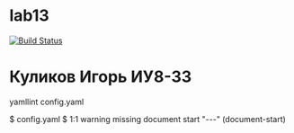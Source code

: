 # lab13

[![Build Status](https://travis-ci.org/Goganych/lab13.svg?branch=master)](https://travis-ci.org/Goganych/lab13)

# Куликов Игорь ИУ8-33

yamllint config.yaml

$ config.yaml
$  1:1       warning  missing document start "---"  (document-start)
